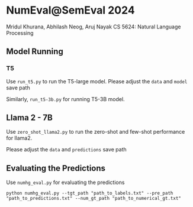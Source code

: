 # NumEval@SemEval 2024

Mridul Khurana, Abhilash Neog, Aruj Nayak
CS 5624: Natural Language Processing

## Model Running

### T5
Use `run_t5.py` to run the T5-large model.
Please adjust the `data` and `model` save path

Similarly, `run_t5-3b.py` for running T5-3B model.

## Llama 2 - 7B
Use `zero_shot_llama2.py` to run the zero-shot and few-shot performance for llama2.

Please adjust the `data` and `predictions` save path

## Evaluating the Predictions
Use `numhg_eval.py` for evaluating the predictions
```
python numhg_eval.py --tgt_path "path_to_labels.txt" --pre_path "path_to_predictions.txt" --num_gt_path "path_to_numerical_gt.txt"
```
